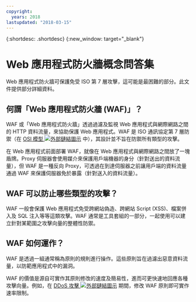 ```yaml
---
copyright:
  years: 2018
lastupdated: "2018-03-15"
---
```


{:shortdesc: .shortdesc}
{:new_window: target="_blank"}

# Web 應用程式防火牆概念問答集

Web 應用程式防火牆可保護免受 ISO 第 7 層攻擊，這可能是最困難的部分。此文件提供部分詳細資料。

## 何謂「Web 應用程式防火牆 (WAF)」？
WAF 或「Web 應用程式防火牆」透過過濾及監視 Web 應用程式與網際網路之間的 HTTP 資料流量，來協助保護 Web 應用程式。WAF 是 ISO 通訊協定第 7 層防禦（在 [OSI 模型 ![外部鏈結圖示](../../icons/launch-glyph.svg "外部鏈結圖示")](https://en.wikipedia.org/wiki/OSI_model) 中），其設計並不旨在防禦所有類型的攻擊。 

在 Web 應用程式前面部署 WAF，就像在 Web 應用程式與網際網路之間放了一塊盾牌。Proxy 伺服器會使用媒介來保護用戶端機器的身分（針對送出的資料流量），但 WAF 是一種反向 Proxy，可透過在到達伺服器之前讓用戶端的資料流量通過 WAF 來保護伺服器免於暴露（針對送入的資料流量）。

## WAF 可以防止哪些類型的攻擊？
WAF 一般會保護 Web 應用程式免受跨網站偽造、跨網站 Script (XSS)、檔案併入及 SQL 注入等等這類攻擊。WAF 通常是工具套組的一部分，一起使用可以建立針對某範圍之攻擊向量的整體性防禦。

## WAF 如何運作？

WAF 是透過一組通常稱為原則的規則進行操作。這些原則旨在過濾出惡意資料流量，以防範應用程式中的漏洞。 

WAF 的價值是源自可實作其原則修改的速度及簡易性，進而可更快速地回應各種攻擊向量。例如，在 [DDoS 攻擊 ![外部鏈結圖示](../../icons/launch-glyph.svg "外部鏈結圖示")](https://en.wikipedia.org/wiki/Denial-of-service_attack) 期間，修改 WAF 原則即可實作速率限制。
